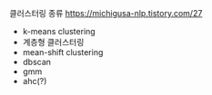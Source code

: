 클러스터링 종류
https://michigusa-nlp.tistory.com/27

- k-means clustering
- 계층형 클러스터링
- mean-shift clustering
- dbscan
- gmm
- ahc(?)
